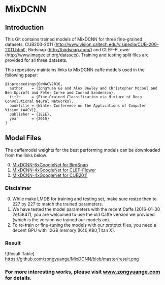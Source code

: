 # MixDCNN

## Introduction
This Git contains trained models of MixDCNN for three fine-grained datasets, CUB200-2011 (http://www.vision.caltech.edu/visipedia/CUB-200-2011.html), Birdsnap (http://birdsnap.com/) and CLEF-FLower (http://www.imageclef.org/datasets). Training and testing split files are provided for all three datasets. 

This repository maintains links to MixDCNN caffe models used in the following paper:

    @inproceedings{GeWACV2016,
      author    = {ZongYuan Ge and Alex Bewley and Christopher McCool and Ben Upcroft and Peter Corke and Conrad Sanderson},
      title     = {Fine-Grained Classification via Mixture of Deep Convolutional Neural Networks},
      booktitle = {Winter Conference on the Applications of Computer Vision (WACV)},
      publisher = {IEEE},
      year      = {2016}
    }

## Model Files

The caffemodel weights for the best performing models can be downloaded from the links below:

0. [MixDCNN-6xGoogleNet for BirdSnap](https://cloudstor.aarnet.edu.au/plus/index.php/s/GBU2lheAlUY8bCm/download)
0. [MixDCNN-4xGoogleNet for CLEF-Flower](https://cloudstor.aarnet.edu.au/plus/index.php/s/uVftj1Xg12h0AgY/download)
0. [MixDCNN-4xGoogleNet for CUB2011](https://cloudstor.aarnet.edu.au/plus/index.php/s/zuSOuC7ZiZy3yTn/download)


### Disclaimer 
0. While make LMDB for training and testing set, make sure resize then to 227 by 227 to match the trained parameters.
0. We have tested the model parameters with the recent Caffe (2016-01-30 2ef5847), you are welcomed to use the old Caffe version we provided (which is the version we trained our models on).  
0. To re-train or fine-tuning the models with our prototxt files, you need a decent GPU with 12GB memory (K40,K80,Titan X).

### Result
![Result Table] https://github.com/zongyuange/MixDCNN/blob/master/result.png

### For more interesting works, please visit www.zongyuange.com for details.
